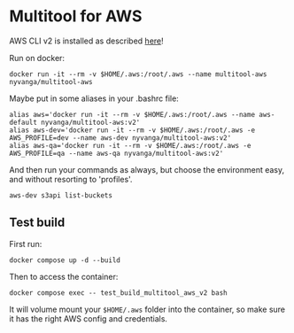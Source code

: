 # Multitool for AWS

AWS CLI v2 is installed as described [here](https://docs.aws.amazon.com/cli/latest/userguide/getting-started-install.html)!

Run on docker:
```
docker run -it --rm -v $HOME/.aws:/root/.aws --name multitool-aws nyvanga/multitool-aws
```

Maybe put in some aliases in your .bashrc file:
```
alias aws='docker run -it --rm -v $HOME/.aws:/root/.aws --name aws-default nyvanga/multitool-aws:v2'
alias aws-dev='docker run -it --rm -v $HOME/.aws:/root/.aws -e AWS_PROFILE=dev --name aws-dev nyvanga/multitool-aws:v2'
alias aws-qa='docker run -it --rm -v $HOME/.aws:/root/.aws -e AWS_PROFILE=qa --name aws-qa nyvanga/multitool-aws:v2'
```

And then run your commands as always, but choose the environment easy, and without resorting to 'profiles'.
```
aws-dev s3api list-buckets
```

## Test build

First run:
```
docker compose up -d --build
```

Then to access the container:
```
docker compose exec -- test_build_multitool_aws_v2 bash
```

It will volume mount your ```$HOME/.aws``` folder into the container, so make sure it has the right AWS config and credentials.
